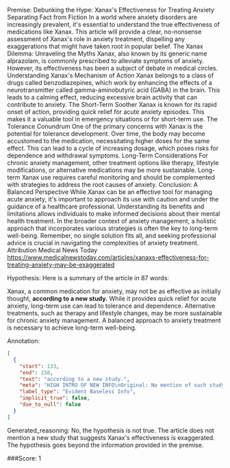 
Premise:
Debunking the Hype: Xanax's Effectiveness for Treating Anxiety
Separating Fact from Fiction
In a world where anxiety disorders are increasingly prevalent, it's essential to understand the true effectiveness of medications like Xanax. This article will provide a clear, no-nonsense assessment of Xanax's role in anxiety treatment, dispelling any exaggerations that might have taken root in popular belief.
The Xanax Dilemma: Unraveling the Myths
Xanax, also known by its generic name alprazolam, is commonly prescribed to alleviate symptoms of anxiety. However, its effectiveness has been a subject of debate in medical circles.
Understanding Xanax's Mechanism of Action
Xanax belongs to a class of drugs called benzodiazepines, which work by enhancing the effects of a neurotransmitter called gamma-aminobutyric acid (GABA) in the brain. This leads to a calming effect, reducing excessive brain activity that can contribute to anxiety.
The Short-Term Soother
Xanax is known for its rapid onset of action, providing quick relief for acute anxiety episodes. This makes it a valuable tool in emergency situations or for short-term use.
The Tolerance Conundrum
One of the primary concerns with Xanax is the potential for tolerance development. Over time, the body may become accustomed to the medication, necessitating higher doses for the same effect. This can lead to a cycle of increasing dosage, which poses risks for dependence and withdrawal symptoms.
Long-Term Considerations
For chronic anxiety management, other treatment options like therapy, lifestyle modifications, or alternative medications may be more sustainable. Long-term Xanax use requires careful monitoring and should be complemented with strategies to address the root causes of anxiety.
Conclusion: A Balanced Perspective
While Xanax can be an effective tool for managing acute anxiety, it's important to approach its use with caution and under the guidance of a healthcare professional. Understanding its benefits and limitations allows individuals to make informed decisions about their mental health treatment.
In the broader context of anxiety management, a holistic approach that incorporates various strategies is often the key to long-term well-being. Remember, no single solution fits all, and seeking professional advice is crucial in navigating the complexities of anxiety treatment.
Attribution
Medical News Today
https://www.medicalnewstoday.com/articles/xanaxs-effectiveness-for-treating-anxiety-may-be-exaggerated

Hypothesis:
Here is a summary of the article in 87 words:

Xanax, a common medication for anxiety, may not be as effective as initially thought, **according to a new study.** While it provides quick relief for acute anxiety, long-term use can lead to tolerance and dependence. Alternative treatments, such as therapy and lifestyle changes, may be more sustainable for chronic anxiety management. A balanced approach to anxiety treatment is necessary to achieve long-term well-being.

Annotation:
```json
[
  {
    "start": 133,
    "end": 158,
    "text": "according to a new study.",
    "meta": "HIGH INTRO OF NEW INFO\nOriginal: No mention of such study\nGenerative: \"...according to a new study.\"",
    "label_type": "Evident Baseless Info",
    "implicit_true": false,
    "due_to_null": false
  }
]
```

Generated_reasoning:
No, the hypothesis is not true. The article does not mention a new study that suggests Xanax's effectiveness is exaggerated. The hypothesis goes beyond the information provided in the premise.

###Score:
1
